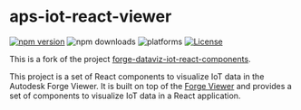 # aps-iot-react-viewer

[![npm version](https://badge.fury.io/js/aps-iot-react-viewer.svg)](https://badge.fury.io/js/aps-iot-react-viewer)
![npm downloads](https://img.shields.io/npm/dw/aps-iot-react-viewer.svg)
![platforms](https://img.shields.io/badge/platform-windows%20%7C%20osx%20%7C%20linux-lightgray.svg)
[![License](https://img.shields.io/badge/License-Apache%202.0-blue.svg)](https://opensource.org/licenses/Apache-2.0)

This is a fork of the project [forge-dataviz-iot-react-components](https://github.com/Autodesk-Forge/forge-dataviz-iot-react-components). 

This project is a set of React components to visualize IoT data in the Autodesk Forge Viewer. It is built on top of the [Forge Viewer](https://forge.autodesk.com/en/docs/viewer/v7/) and provides a set of components to visualize IoT data in a React application.